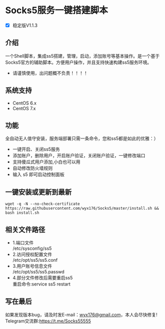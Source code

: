 # Socks5服务一键搭建脚本
- [x] 稳定版V1.1.3

## 介绍 ##
一个Shell脚本，集成ss5搭建，管理，启动，添加账号等基本操作。是一个基于Socks5官方的辅助脚本。方便用户操作，并且支持快速构建ss5服务环境。

- 请谨慎使用，出问题概不负责！！！！

## 系统支持 ##
* CentOS 6.x
* CentOS 7.x

## 功能 ##
 全自动无人值守安装，服务端部署只需一条命令，您和ss5都是如此的优雅：）
- 一键开启、关闭ss5服务
- 添加账户，删除用户，开启账户验证，关闭账户验证，一键修改端口
- 支持傻瓜式用户添加,小白也可以用
- 自动修改防火墙规则
- 输入 s5 即可启动控制面板

## 一键安装或更新到最新 ##
 <pre><code>wget -q -N --no-check-certificate https://raw.githubusercontent.com/wyx176/Socks5/master/install.sh && bash install.sh</code></pre>



## 相关文件路径 ##
- 1.端口文件<br>
 /etc/sysconfig/ss5<br>
- 2.访问授权配置文件<br>
 /etc/opt/ss5/ss5.conf<br>
- 3.用户账号信息文件<br>
 /etc/opt/ss5/ss5.passwd<br>
- 4.部分文件修改后需要重启ss5<br>
 重启命令:service ss5 restart<br>

## 写在最后 ##
如果发现版本bug，请及时发E-mail：wyx176@gmail.com，本人会尽快修复!<br>
Telegram交流群:https://t.me/Socks55555
